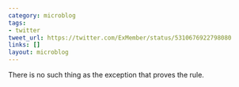 ```yaml
---
category: microblog
tags:
- twitter
tweet_url: https://twitter.com/ExMember/status/5310676922798080
links: []
layout: microblog
---
```

There is no such thing as the exception that proves the rule.
